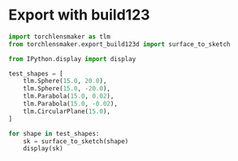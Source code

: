 # Export with build123


```python
import torchlensmaker as tlm
from torchlensmaker.export_build123d import surface_to_sketch

from IPython.display import display

test_shapes = [
    tlm.Sphere(15.0, 20.0),
    tlm.Sphere(15.0, -20.0),
    tlm.Parabola(15.0, 0.02),
    tlm.Parabola(15.0, -0.02),
    tlm.CircularPlane(15.0),
]

for shape in test_shapes:
    sk = surface_to_sketch(shape)
    display(sk)
```


<div id=shape-50735308></div><script>function render(data, div_id, ratio){

    // Initial setup
    const renderWindow = vtk.Rendering.Core.vtkRenderWindow.newInstance();
    const renderer = vtk.Rendering.Core.vtkRenderer.newInstance({ background: [1, 1, 1 ] });
    renderWindow.addRenderer(renderer);

    // iterate over all children children
    for (var el of data){
        var trans = el.position;
        var rot = el.orientation;
        var rgba = el.color;
        var shape = el.shape;

        // load the inline data
        var reader = vtk.IO.XML.vtkXMLPolyDataReader.newInstance();
        const textEncoder = new TextEncoder();
        reader.parseAsArrayBuffer(textEncoder.encode(shape));

        // setup actor,mapper and add
        const mapper = vtk.Rendering.Core.vtkMapper.newInstance();
        mapper.setInputConnection(reader.getOutputPort());
        mapper.setResolveCoincidentTopologyToPolygonOffset();
        mapper.setResolveCoincidentTopologyPolygonOffsetParameters(0.5,100);

        const actor = vtk.Rendering.Core.vtkActor.newInstance();
        actor.setMapper(mapper);

        // set color and position
        actor.getProperty().setColor(rgba.slice(0,3));
        actor.getProperty().setOpacity(rgba[3]);

        actor.rotateZ(rot[2]*180/Math.PI);
        actor.rotateY(rot[1]*180/Math.PI);
        actor.rotateX(rot[0]*180/Math.PI);

        actor.setPosition(trans);

        renderer.addActor(actor);

    };

    renderer.resetCamera();

    const openglRenderWindow = vtk.Rendering.OpenGL.vtkRenderWindow.newInstance();
    renderWindow.addView(openglRenderWindow);

    // Get the div container    
    const container = document.getElementById(div_id);
    const dims = container.parentElement.getBoundingClientRect();

    openglRenderWindow.setContainer(container);

    // handle size
    if (ratio){
        openglRenderWindow.setSize(dims.width, dims.width*ratio);
    }else{
        openglRenderWindow.setSize(dims.width, dims.height);
    };

    // Interaction setup
    const interact_style = vtk.Interaction.Style.vtkInteractorStyleManipulator.newInstance();

    const manips = {
        rot: vtk.Interaction.Manipulators.vtkMouseCameraTrackballRotateManipulator.newInstance(),
        pan: vtk.Interaction.Manipulators.vtkMouseCameraTrackballPanManipulator.newInstance(),
        zoom1: vtk.Interaction.Manipulators.vtkMouseCameraTrackballZoomManipulator.newInstance(),
        zoom2: vtk.Interaction.Manipulators.vtkMouseCameraTrackballZoomManipulator.newInstance(),
        roll: vtk.Interaction.Manipulators.vtkMouseCameraTrackballRollManipulator.newInstance(),
    };

    manips.zoom1.setControl(true);
    manips.zoom2.setScrollEnabled(true);
    manips.roll.setShift(true);
    manips.pan.setButton(2);

    for (var k in manips){
        interact_style.addMouseManipulator(manips[k]);
    };

    const interactor = vtk.Rendering.Core.vtkRenderWindowInteractor.newInstance();
    interactor.setView(openglRenderWindow);
    interactor.initialize();
    interactor.bindEvents(container);
    interactor.setInteractorStyle(interact_style);

    // Orientation marker

    const axes = vtk.Rendering.Core.vtkAnnotatedCubeActor.newInstance();
    axes.setXPlusFaceProperty({text: '+X'});
    axes.setXMinusFaceProperty({text: '-X'});
    axes.setYPlusFaceProperty({text: '+Y'});
    axes.setYMinusFaceProperty({text: '-Y'});
    axes.setZPlusFaceProperty({text: '+Z'});
    axes.setZMinusFaceProperty({text: '-Z'});

    const orientationWidget = vtk.Interaction.Widgets.vtkOrientationMarkerWidget.newInstance({
        actor: axes,
        interactor: interactor });
    orientationWidget.setEnabled(true);
    orientationWidget.setViewportCorner(vtk.Interaction.Widgets.vtkOrientationMarkerWidget.Corners.BOTTOM_LEFT);
    orientationWidget.setViewportSize(0.2);

};


new Promise(
  function(resolve, reject)
  {
    if (typeof(require) !== "undefined" ){
        require.config({
         "paths": {"vtk": "https://unpkg.com/vtk"},
        });
        require(["vtk"], resolve, reject);
    } else if ( typeof(vtk) === "undefined" ){
        var script = document.createElement("script");
    	script.onload = resolve;
    	script.onerror = reject;
    	script.src = "https://unpkg.com/vtk.js";
    	document.head.appendChild(script);
    } else { resolve() };
 }
).then(() => {
    // data, div_id and ratio are templated by python
    const div_id = "shape-50735308";
    const data = [{"shape": "<?xml version=\"1.0\"?>\n<VTKFile type=\"PolyData\" version=\"0.1\" byte_order=\"LittleEndian\" header_type=\"UInt32\" compressor=\"vtkZLibDataCompressor\">\n  <PolyData>\n    <Piece NumberOfPoints=\"19\"                   NumberOfVerts=\"2\"                    NumberOfLines=\"16\"                   NumberOfStrips=\"0\"                    NumberOfPolys=\"0\"                   >\n      <PointData Normals=\"Normals\">\n        <DataArray type=\"Float32\" Name=\"Normals\" NumberOfComponents=\"3\" format=\"appended\" RangeMin=\"1\"                    RangeMax=\"1\"                    offset=\"0\"                   />\n      </PointData>\n      <CellData>\n        <DataArray type=\"Int64\" IdType=\"1\" Name=\"SUBSHAPE_IDS\" format=\"appended\" RangeMin=\"-1\"                   RangeMax=\"3\"                    offset=\"48\"                  />\n        <DataArray type=\"Int64\" IdType=\"1\" Name=\"MESH_TYPES\" format=\"appended\" RangeMin=\"2\"                    RangeMax=\"3\"                    offset=\"96\"                  />\n      </CellData>\n      <Points>\n        <DataArray type=\"Float32\" Name=\"Points\" NumberOfComponents=\"3\" format=\"appended\" RangeMin=\"0.05978449434\"        RangeMax=\"7.6294963101\"         offset=\"144\"                 />\n      </Points>\n      <Verts>\n        <DataArray type=\"Int64\" Name=\"connectivity\" format=\"appended\" RangeMin=\"\"                     RangeMax=\"\"                     offset=\"336\"                 />\n        <DataArray type=\"Int64\" Name=\"offsets\" format=\"appended\" RangeMin=\"\"                     RangeMax=\"\"                     offset=\"380\"                 />\n      </Verts>\n      <Lines>\n        <DataArray type=\"Int64\" Name=\"connectivity\" format=\"appended\" RangeMin=\"\"                     RangeMax=\"\"                     offset=\"424\"                 />\n        <DataArray type=\"Int64\" Name=\"offsets\" format=\"appended\" RangeMin=\"\"                     RangeMax=\"\"                     offset=\"516\"                 />\n      </Lines>\n      <Strips>\n        <DataArray type=\"Int64\" Name=\"connectivity\" format=\"appended\" RangeMin=\"\"                     RangeMax=\"\"                     offset=\"604\"                 />\n        <DataArray type=\"Int64\" Name=\"offsets\" format=\"appended\" RangeMin=\"\"                     RangeMax=\"\"                     offset=\"620\"                 />\n      </Strips>\n      <Polys>\n        <DataArray type=\"Int64\" Name=\"connectivity\" format=\"appended\" RangeMin=\"\"                     RangeMax=\"\"                     offset=\"636\"                 />\n        <DataArray type=\"Int64\" Name=\"offsets\" format=\"appended\" RangeMin=\"\"                     RangeMax=\"\"                     offset=\"652\"                 />\n      </Polys>\n    </Piece>\n  </PolyData>\n  <AppendedData encoding=\"base64\">\n   _AQAAAACAAADkAAAAEQAAAA==eJxjYICBBnuGYcoGABPnDi4=AQAAAACAAACQAAAAEQAAAA==eJxjYoAAZij9f4ABACTof4Y=AQAAAACAAACQAAAAEQAAAA==eJxjYoAAJijNPMA0AA+AADU=AQAAAACAAADkAAAAfAAAAA==eJxj0Npsz8Dw4QADCEDYDkhssLjQ6Xb7T5aXwWxfBhd7we9bwWyN/cz2qzxmgNmRH+fadTaUgNnaBuJ2LvfNwexqSVbbtYu+7gexpULE9oa9LgWzpz0o2cvA4KCOJG6PpN4eyRwHJPMdkOx1QHKPA5I7kd0PZgMAFrY9dw==AQAAAACAAAAQAAAADgAAAA==eJxjYIAARigNAAAYAAI=AQAAAACAAAAQAAAADgAAAA==eJxjZIAAJigNAAAwAAQ=AQAAAACAAAAAAQAAMQAAAA==eJxdxbkRgCAAADAPRZFHwP2HtcAqaRK2ZeeDI598ceKbMxeu3PjhzoMnv/8fe0ABQQ==AQAAAACAAACAAAAAMAAAAA==eJwtxdEGwCAAAMBMMkmSzEyy///KHrp7uSsc0cm3s4urm7uHH7/+PL38ewMzgAERAAAAAACAAAAAAAAAAAAAAACAAAAAAAAAAAAAAACAAAAAAAAAAAAAAACAAAAAAAAA\n  </AppendedData>\n</VTKFile>\n", "color": [1, 0.8, 0, 1], "position": [0, 0, 0], "orientation": [0, 0, 0]}];
    const ratio = 0.5;

    render(data, div_id, ratio);
});
</script>



<div id=shape-8c8f5659></div><script>function render(data, div_id, ratio){

    // Initial setup
    const renderWindow = vtk.Rendering.Core.vtkRenderWindow.newInstance();
    const renderer = vtk.Rendering.Core.vtkRenderer.newInstance({ background: [1, 1, 1 ] });
    renderWindow.addRenderer(renderer);

    // iterate over all children children
    for (var el of data){
        var trans = el.position;
        var rot = el.orientation;
        var rgba = el.color;
        var shape = el.shape;

        // load the inline data
        var reader = vtk.IO.XML.vtkXMLPolyDataReader.newInstance();
        const textEncoder = new TextEncoder();
        reader.parseAsArrayBuffer(textEncoder.encode(shape));

        // setup actor,mapper and add
        const mapper = vtk.Rendering.Core.vtkMapper.newInstance();
        mapper.setInputConnection(reader.getOutputPort());
        mapper.setResolveCoincidentTopologyToPolygonOffset();
        mapper.setResolveCoincidentTopologyPolygonOffsetParameters(0.5,100);

        const actor = vtk.Rendering.Core.vtkActor.newInstance();
        actor.setMapper(mapper);

        // set color and position
        actor.getProperty().setColor(rgba.slice(0,3));
        actor.getProperty().setOpacity(rgba[3]);

        actor.rotateZ(rot[2]*180/Math.PI);
        actor.rotateY(rot[1]*180/Math.PI);
        actor.rotateX(rot[0]*180/Math.PI);

        actor.setPosition(trans);

        renderer.addActor(actor);

    };

    renderer.resetCamera();

    const openglRenderWindow = vtk.Rendering.OpenGL.vtkRenderWindow.newInstance();
    renderWindow.addView(openglRenderWindow);

    // Get the div container    
    const container = document.getElementById(div_id);
    const dims = container.parentElement.getBoundingClientRect();

    openglRenderWindow.setContainer(container);

    // handle size
    if (ratio){
        openglRenderWindow.setSize(dims.width, dims.width*ratio);
    }else{
        openglRenderWindow.setSize(dims.width, dims.height);
    };

    // Interaction setup
    const interact_style = vtk.Interaction.Style.vtkInteractorStyleManipulator.newInstance();

    const manips = {
        rot: vtk.Interaction.Manipulators.vtkMouseCameraTrackballRotateManipulator.newInstance(),
        pan: vtk.Interaction.Manipulators.vtkMouseCameraTrackballPanManipulator.newInstance(),
        zoom1: vtk.Interaction.Manipulators.vtkMouseCameraTrackballZoomManipulator.newInstance(),
        zoom2: vtk.Interaction.Manipulators.vtkMouseCameraTrackballZoomManipulator.newInstance(),
        roll: vtk.Interaction.Manipulators.vtkMouseCameraTrackballRollManipulator.newInstance(),
    };

    manips.zoom1.setControl(true);
    manips.zoom2.setScrollEnabled(true);
    manips.roll.setShift(true);
    manips.pan.setButton(2);

    for (var k in manips){
        interact_style.addMouseManipulator(manips[k]);
    };

    const interactor = vtk.Rendering.Core.vtkRenderWindowInteractor.newInstance();
    interactor.setView(openglRenderWindow);
    interactor.initialize();
    interactor.bindEvents(container);
    interactor.setInteractorStyle(interact_style);

    // Orientation marker

    const axes = vtk.Rendering.Core.vtkAnnotatedCubeActor.newInstance();
    axes.setXPlusFaceProperty({text: '+X'});
    axes.setXMinusFaceProperty({text: '-X'});
    axes.setYPlusFaceProperty({text: '+Y'});
    axes.setYMinusFaceProperty({text: '-Y'});
    axes.setZPlusFaceProperty({text: '+Z'});
    axes.setZMinusFaceProperty({text: '-Z'});

    const orientationWidget = vtk.Interaction.Widgets.vtkOrientationMarkerWidget.newInstance({
        actor: axes,
        interactor: interactor });
    orientationWidget.setEnabled(true);
    orientationWidget.setViewportCorner(vtk.Interaction.Widgets.vtkOrientationMarkerWidget.Corners.BOTTOM_LEFT);
    orientationWidget.setViewportSize(0.2);

};


new Promise(
  function(resolve, reject)
  {
    if (typeof(require) !== "undefined" ){
        require.config({
         "paths": {"vtk": "https://unpkg.com/vtk"},
        });
        require(["vtk"], resolve, reject);
    } else if ( typeof(vtk) === "undefined" ){
        var script = document.createElement("script");
    	script.onload = resolve;
    	script.onerror = reject;
    	script.src = "https://unpkg.com/vtk.js";
    	document.head.appendChild(script);
    } else { resolve() };
 }
).then(() => {
    // data, div_id and ratio are templated by python
    const div_id = "shape-8c8f5659";
    const data = [{"shape": "<?xml version=\"1.0\"?>\n<VTKFile type=\"PolyData\" version=\"0.1\" byte_order=\"LittleEndian\" header_type=\"UInt32\" compressor=\"vtkZLibDataCompressor\">\n  <PolyData>\n    <Piece NumberOfPoints=\"19\"                   NumberOfVerts=\"2\"                    NumberOfLines=\"16\"                   NumberOfStrips=\"0\"                    NumberOfPolys=\"0\"                   >\n      <PointData Normals=\"Normals\">\n        <DataArray type=\"Float32\" Name=\"Normals\" NumberOfComponents=\"3\" format=\"appended\" RangeMin=\"1\"                    RangeMax=\"1\"                    offset=\"0\"                   />\n      </PointData>\n      <CellData>\n        <DataArray type=\"Int64\" IdType=\"1\" Name=\"SUBSHAPE_IDS\" format=\"appended\" RangeMin=\"-1\"                   RangeMax=\"3\"                    offset=\"48\"                  />\n        <DataArray type=\"Int64\" IdType=\"1\" Name=\"MESH_TYPES\" format=\"appended\" RangeMin=\"2\"                    RangeMax=\"3\"                    offset=\"96\"                  />\n      </CellData>\n      <Points>\n        <DataArray type=\"Float32\" Name=\"Points\" NumberOfComponents=\"3\" format=\"appended\" RangeMin=\"0.05978449434\"        RangeMax=\"7.6294963101\"         offset=\"144\"                 />\n      </Points>\n      <Verts>\n        <DataArray type=\"Int64\" Name=\"connectivity\" format=\"appended\" RangeMin=\"\"                     RangeMax=\"\"                     offset=\"336\"                 />\n        <DataArray type=\"Int64\" Name=\"offsets\" format=\"appended\" RangeMin=\"\"                     RangeMax=\"\"                     offset=\"380\"                 />\n      </Verts>\n      <Lines>\n        <DataArray type=\"Int64\" Name=\"connectivity\" format=\"appended\" RangeMin=\"\"                     RangeMax=\"\"                     offset=\"424\"                 />\n        <DataArray type=\"Int64\" Name=\"offsets\" format=\"appended\" RangeMin=\"\"                     RangeMax=\"\"                     offset=\"516\"                 />\n      </Lines>\n      <Strips>\n        <DataArray type=\"Int64\" Name=\"connectivity\" format=\"appended\" RangeMin=\"\"                     RangeMax=\"\"                     offset=\"604\"                 />\n        <DataArray type=\"Int64\" Name=\"offsets\" format=\"appended\" RangeMin=\"\"                     RangeMax=\"\"                     offset=\"620\"                 />\n      </Strips>\n      <Polys>\n        <DataArray type=\"Int64\" Name=\"connectivity\" format=\"appended\" RangeMin=\"\"                     RangeMax=\"\"                     offset=\"636\"                 />\n        <DataArray type=\"Int64\" Name=\"offsets\" format=\"appended\" RangeMin=\"\"                     RangeMax=\"\"                     offset=\"652\"                 />\n      </Polys>\n    </Piece>\n  </PolyData>\n  <AppendedData encoding=\"base64\">\n   _AQAAAACAAADkAAAAEQAAAA==eJxjYICBBnuGYcoGABPnDi4=AQAAAACAAACQAAAAEQAAAA==eJxjYoAAZij9f4ABACTof4Y=AQAAAACAAACQAAAAEQAAAA==eJxjYoAAJijNPMA0AA+AADU=AQAAAACAAADkAAAAfQAAAA==eJxj0Nq8n4HhgwMDCEDYB5DYYHGh0+37P1leBrN9GVz2C37fCmZr7Gfev8pjBpgd+XHuvs6GEjBb20B8n8t9czC7WpJ179pFX+1BbKkQMduw16Vg9rQHJbYMDA7LkcT3I6nfj2TOASTzDyDZewDJPQeQ3InsfjAbAK/FRHc=AQAAAACAAAAQAAAADgAAAA==eJxjYIAARigNAAAYAAI=AQAAAACAAAAQAAAADgAAAA==eJxjZIAAJigNAAAwAAQ=AQAAAACAAAAAAQAAMQAAAA==eJxdxbkRgCAAADAPRZFHwP2HtcAqaRK2ZeeDI598ceKbMxeu3PjhzoMnv/8fe0ABQQ==AQAAAACAAACAAAAAMAAAAA==eJwtxdEGwCAAAMBMMkmSzEyy///KHrp7uSsc0cm3s4urm7uHH7/+PL38ewMzgAERAAAAAACAAAAAAAAAAAAAAACAAAAAAAAAAAAAAACAAAAAAAAAAAAAAACAAAAAAAAA\n  </AppendedData>\n</VTKFile>\n", "color": [1, 0.8, 0, 1], "position": [0, 0, 0], "orientation": [0, 0, 0]}];
    const ratio = 0.5;

    render(data, div_id, ratio);
});
</script>



<div id=shape-2e1f8b50></div><script>function render(data, div_id, ratio){

    // Initial setup
    const renderWindow = vtk.Rendering.Core.vtkRenderWindow.newInstance();
    const renderer = vtk.Rendering.Core.vtkRenderer.newInstance({ background: [1, 1, 1 ] });
    renderWindow.addRenderer(renderer);

    // iterate over all children children
    for (var el of data){
        var trans = el.position;
        var rot = el.orientation;
        var rgba = el.color;
        var shape = el.shape;

        // load the inline data
        var reader = vtk.IO.XML.vtkXMLPolyDataReader.newInstance();
        const textEncoder = new TextEncoder();
        reader.parseAsArrayBuffer(textEncoder.encode(shape));

        // setup actor,mapper and add
        const mapper = vtk.Rendering.Core.vtkMapper.newInstance();
        mapper.setInputConnection(reader.getOutputPort());
        mapper.setResolveCoincidentTopologyToPolygonOffset();
        mapper.setResolveCoincidentTopologyPolygonOffsetParameters(0.5,100);

        const actor = vtk.Rendering.Core.vtkActor.newInstance();
        actor.setMapper(mapper);

        // set color and position
        actor.getProperty().setColor(rgba.slice(0,3));
        actor.getProperty().setOpacity(rgba[3]);

        actor.rotateZ(rot[2]*180/Math.PI);
        actor.rotateY(rot[1]*180/Math.PI);
        actor.rotateX(rot[0]*180/Math.PI);

        actor.setPosition(trans);

        renderer.addActor(actor);

    };

    renderer.resetCamera();

    const openglRenderWindow = vtk.Rendering.OpenGL.vtkRenderWindow.newInstance();
    renderWindow.addView(openglRenderWindow);

    // Get the div container    
    const container = document.getElementById(div_id);
    const dims = container.parentElement.getBoundingClientRect();

    openglRenderWindow.setContainer(container);

    // handle size
    if (ratio){
        openglRenderWindow.setSize(dims.width, dims.width*ratio);
    }else{
        openglRenderWindow.setSize(dims.width, dims.height);
    };

    // Interaction setup
    const interact_style = vtk.Interaction.Style.vtkInteractorStyleManipulator.newInstance();

    const manips = {
        rot: vtk.Interaction.Manipulators.vtkMouseCameraTrackballRotateManipulator.newInstance(),
        pan: vtk.Interaction.Manipulators.vtkMouseCameraTrackballPanManipulator.newInstance(),
        zoom1: vtk.Interaction.Manipulators.vtkMouseCameraTrackballZoomManipulator.newInstance(),
        zoom2: vtk.Interaction.Manipulators.vtkMouseCameraTrackballZoomManipulator.newInstance(),
        roll: vtk.Interaction.Manipulators.vtkMouseCameraTrackballRollManipulator.newInstance(),
    };

    manips.zoom1.setControl(true);
    manips.zoom2.setScrollEnabled(true);
    manips.roll.setShift(true);
    manips.pan.setButton(2);

    for (var k in manips){
        interact_style.addMouseManipulator(manips[k]);
    };

    const interactor = vtk.Rendering.Core.vtkRenderWindowInteractor.newInstance();
    interactor.setView(openglRenderWindow);
    interactor.initialize();
    interactor.bindEvents(container);
    interactor.setInteractorStyle(interact_style);

    // Orientation marker

    const axes = vtk.Rendering.Core.vtkAnnotatedCubeActor.newInstance();
    axes.setXPlusFaceProperty({text: '+X'});
    axes.setXMinusFaceProperty({text: '-X'});
    axes.setYPlusFaceProperty({text: '+Y'});
    axes.setYMinusFaceProperty({text: '-Y'});
    axes.setZPlusFaceProperty({text: '+Z'});
    axes.setZMinusFaceProperty({text: '-Z'});

    const orientationWidget = vtk.Interaction.Widgets.vtkOrientationMarkerWidget.newInstance({
        actor: axes,
        interactor: interactor });
    orientationWidget.setEnabled(true);
    orientationWidget.setViewportCorner(vtk.Interaction.Widgets.vtkOrientationMarkerWidget.Corners.BOTTOM_LEFT);
    orientationWidget.setViewportSize(0.2);

};


new Promise(
  function(resolve, reject)
  {
    if (typeof(require) !== "undefined" ){
        require.config({
         "paths": {"vtk": "https://unpkg.com/vtk"},
        });
        require(["vtk"], resolve, reject);
    } else if ( typeof(vtk) === "undefined" ){
        var script = document.createElement("script");
    	script.onload = resolve;
    	script.onerror = reject;
    	script.src = "https://unpkg.com/vtk.js";
    	document.head.appendChild(script);
    } else { resolve() };
 }
).then(() => {
    // data, div_id and ratio are templated by python
    const div_id = "shape-2e1f8b50";
    const data = [{"shape": "<?xml version=\"1.0\"?>\n<VTKFile type=\"PolyData\" version=\"0.1\" byte_order=\"LittleEndian\" header_type=\"UInt32\" compressor=\"vtkZLibDataCompressor\">\n  <PolyData>\n    <Piece NumberOfPoints=\"17\"                   NumberOfVerts=\"2\"                    NumberOfLines=\"14\"                   NumberOfStrips=\"0\"                    NumberOfPolys=\"0\"                   >\n      <PointData Normals=\"Normals\">\n        <DataArray type=\"Float32\" Name=\"Normals\" NumberOfComponents=\"3\" format=\"appended\" RangeMin=\"1\"                    RangeMax=\"1\"                    offset=\"0\"                   />\n      </PointData>\n      <CellData>\n        <DataArray type=\"Int64\" IdType=\"1\" Name=\"SUBSHAPE_IDS\" format=\"appended\" RangeMin=\"-1\"                   RangeMax=\"3\"                    offset=\"48\"                  />\n        <DataArray type=\"Int64\" IdType=\"1\" Name=\"MESH_TYPES\" format=\"appended\" RangeMin=\"2\"                    RangeMax=\"3\"                    offset=\"96\"                  />\n      </CellData>\n      <Points>\n        <DataArray type=\"Float32\" Name=\"Points\" NumberOfComponents=\"3\" format=\"appended\" RangeMin=\"0.11663650418\"        RangeMax=\"7.5839056561\"         offset=\"144\"                 />\n      </Points>\n      <Verts>\n        <DataArray type=\"Int64\" Name=\"connectivity\" format=\"appended\" RangeMin=\"\"                     RangeMax=\"\"                     offset=\"368\"                 />\n        <DataArray type=\"Int64\" Name=\"offsets\" format=\"appended\" RangeMin=\"\"                     RangeMax=\"\"                     offset=\"412\"                 />\n      </Verts>\n      <Lines>\n        <DataArray type=\"Int64\" Name=\"connectivity\" format=\"appended\" RangeMin=\"\"                     RangeMax=\"\"                     offset=\"456\"                 />\n        <DataArray type=\"Int64\" Name=\"offsets\" format=\"appended\" RangeMin=\"\"                     RangeMax=\"\"                     offset=\"540\"                 />\n      </Lines>\n      <Strips>\n        <DataArray type=\"Int64\" Name=\"connectivity\" format=\"appended\" RangeMin=\"\"                     RangeMax=\"\"                     offset=\"624\"                 />\n        <DataArray type=\"Int64\" Name=\"offsets\" format=\"appended\" RangeMin=\"\"                     RangeMax=\"\"                     offset=\"640\"                 />\n      </Strips>\n      <Polys>\n        <DataArray type=\"Int64\" Name=\"connectivity\" format=\"appended\" RangeMin=\"\"                     RangeMax=\"\"                     offset=\"656\"                 />\n        <DataArray type=\"Int64\" Name=\"offsets\" format=\"appended\" RangeMin=\"\"                     RangeMax=\"\"                     offset=\"672\"                 />\n      </Polys>\n    </Piece>\n  </PolyData>\n  <AppendedData encoding=\"base64\">\n   _AQAAAACAAADMAAAAEQAAAA==eJxjYICBBnuGIc4GANfXDLA=AQAAAACAAACAAAAAEQAAAA==eJxjYoAAZij9n84AAKOYb5Y=AQAAAACAAACAAAAAEQAAAA==eJxjYoAAJijNTGcaAAxIAC8=AQAAAACAAADMAAAAlgAAAA==eJxjYJhgz8Dw4QADGIDZDkhssPjxF+72yV+Og9mbt/63O/ZiPpidv6bfLnhXPpjNc/2freRieTD7odRfm33i8/eD2N+W9ll+ufduL4i94kqzzdRFqfYgdl/7VNuWCV/A7JdK+nb31a3B9v47Pc+uhr0GzK4X/G3XUzwPzP5jYGYf/XgfmL1SJMN+beF1ZHeC2QA+vUAiAQAAAACAAAAQAAAADgAAAA==eJxjYIAARigNAAAYAAI=AQAAAACAAAAQAAAADgAAAA==eJxjZIAAJigNAAAwAAQ=AQAAAACAAADgAAAALQAAAA==eJxdxbkRgCAAADBOkFeF/ae1gCppcoUtcuKbMxeu3Ljz4Idf/njyOv9WaAD9AQAAAACAAABwAAAALAAAAA==eJwtxUEKABEAAEBJkiRJkvb/79yDmcvE8CRnF1c3dw9PL28fX3/+ASNwANM=AAAAAACAAAAAAAAAAAAAAACAAAAAAAAAAAAAAACAAAAAAAAAAAAAAACAAAAAAAAA\n  </AppendedData>\n</VTKFile>\n", "color": [1, 0.8, 0, 1], "position": [0, 0, 0], "orientation": [0, 0, 0]}];
    const ratio = 0.5;

    render(data, div_id, ratio);
});
</script>



<div id=shape-d619a51c></div><script>function render(data, div_id, ratio){

    // Initial setup
    const renderWindow = vtk.Rendering.Core.vtkRenderWindow.newInstance();
    const renderer = vtk.Rendering.Core.vtkRenderer.newInstance({ background: [1, 1, 1 ] });
    renderWindow.addRenderer(renderer);

    // iterate over all children children
    for (var el of data){
        var trans = el.position;
        var rot = el.orientation;
        var rgba = el.color;
        var shape = el.shape;

        // load the inline data
        var reader = vtk.IO.XML.vtkXMLPolyDataReader.newInstance();
        const textEncoder = new TextEncoder();
        reader.parseAsArrayBuffer(textEncoder.encode(shape));

        // setup actor,mapper and add
        const mapper = vtk.Rendering.Core.vtkMapper.newInstance();
        mapper.setInputConnection(reader.getOutputPort());
        mapper.setResolveCoincidentTopologyToPolygonOffset();
        mapper.setResolveCoincidentTopologyPolygonOffsetParameters(0.5,100);

        const actor = vtk.Rendering.Core.vtkActor.newInstance();
        actor.setMapper(mapper);

        // set color and position
        actor.getProperty().setColor(rgba.slice(0,3));
        actor.getProperty().setOpacity(rgba[3]);

        actor.rotateZ(rot[2]*180/Math.PI);
        actor.rotateY(rot[1]*180/Math.PI);
        actor.rotateX(rot[0]*180/Math.PI);

        actor.setPosition(trans);

        renderer.addActor(actor);

    };

    renderer.resetCamera();

    const openglRenderWindow = vtk.Rendering.OpenGL.vtkRenderWindow.newInstance();
    renderWindow.addView(openglRenderWindow);

    // Get the div container    
    const container = document.getElementById(div_id);
    const dims = container.parentElement.getBoundingClientRect();

    openglRenderWindow.setContainer(container);

    // handle size
    if (ratio){
        openglRenderWindow.setSize(dims.width, dims.width*ratio);
    }else{
        openglRenderWindow.setSize(dims.width, dims.height);
    };

    // Interaction setup
    const interact_style = vtk.Interaction.Style.vtkInteractorStyleManipulator.newInstance();

    const manips = {
        rot: vtk.Interaction.Manipulators.vtkMouseCameraTrackballRotateManipulator.newInstance(),
        pan: vtk.Interaction.Manipulators.vtkMouseCameraTrackballPanManipulator.newInstance(),
        zoom1: vtk.Interaction.Manipulators.vtkMouseCameraTrackballZoomManipulator.newInstance(),
        zoom2: vtk.Interaction.Manipulators.vtkMouseCameraTrackballZoomManipulator.newInstance(),
        roll: vtk.Interaction.Manipulators.vtkMouseCameraTrackballRollManipulator.newInstance(),
    };

    manips.zoom1.setControl(true);
    manips.zoom2.setScrollEnabled(true);
    manips.roll.setShift(true);
    manips.pan.setButton(2);

    for (var k in manips){
        interact_style.addMouseManipulator(manips[k]);
    };

    const interactor = vtk.Rendering.Core.vtkRenderWindowInteractor.newInstance();
    interactor.setView(openglRenderWindow);
    interactor.initialize();
    interactor.bindEvents(container);
    interactor.setInteractorStyle(interact_style);

    // Orientation marker

    const axes = vtk.Rendering.Core.vtkAnnotatedCubeActor.newInstance();
    axes.setXPlusFaceProperty({text: '+X'});
    axes.setXMinusFaceProperty({text: '-X'});
    axes.setYPlusFaceProperty({text: '+Y'});
    axes.setYMinusFaceProperty({text: '-Y'});
    axes.setZPlusFaceProperty({text: '+Z'});
    axes.setZMinusFaceProperty({text: '-Z'});

    const orientationWidget = vtk.Interaction.Widgets.vtkOrientationMarkerWidget.newInstance({
        actor: axes,
        interactor: interactor });
    orientationWidget.setEnabled(true);
    orientationWidget.setViewportCorner(vtk.Interaction.Widgets.vtkOrientationMarkerWidget.Corners.BOTTOM_LEFT);
    orientationWidget.setViewportSize(0.2);

};


new Promise(
  function(resolve, reject)
  {
    if (typeof(require) !== "undefined" ){
        require.config({
         "paths": {"vtk": "https://unpkg.com/vtk"},
        });
        require(["vtk"], resolve, reject);
    } else if ( typeof(vtk) === "undefined" ){
        var script = document.createElement("script");
    	script.onload = resolve;
    	script.onerror = reject;
    	script.src = "https://unpkg.com/vtk.js";
    	document.head.appendChild(script);
    } else { resolve() };
 }
).then(() => {
    // data, div_id and ratio are templated by python
    const div_id = "shape-d619a51c";
    const data = [{"shape": "<?xml version=\"1.0\"?>\n<VTKFile type=\"PolyData\" version=\"0.1\" byte_order=\"LittleEndian\" header_type=\"UInt32\" compressor=\"vtkZLibDataCompressor\">\n  <PolyData>\n    <Piece NumberOfPoints=\"17\"                   NumberOfVerts=\"2\"                    NumberOfLines=\"14\"                   NumberOfStrips=\"0\"                    NumberOfPolys=\"0\"                   >\n      <PointData Normals=\"Normals\">\n        <DataArray type=\"Float32\" Name=\"Normals\" NumberOfComponents=\"3\" format=\"appended\" RangeMin=\"1\"                    RangeMax=\"1\"                    offset=\"0\"                   />\n      </PointData>\n      <CellData>\n        <DataArray type=\"Int64\" IdType=\"1\" Name=\"SUBSHAPE_IDS\" format=\"appended\" RangeMin=\"-1\"                   RangeMax=\"3\"                    offset=\"48\"                  />\n        <DataArray type=\"Int64\" IdType=\"1\" Name=\"MESH_TYPES\" format=\"appended\" RangeMin=\"2\"                    RangeMax=\"3\"                    offset=\"96\"                  />\n      </CellData>\n      <Points>\n        <DataArray type=\"Float32\" Name=\"Points\" NumberOfComponents=\"3\" format=\"appended\" RangeMin=\"0.11663650418\"        RangeMax=\"7.5839056561\"         offset=\"144\"                 />\n      </Points>\n      <Verts>\n        <DataArray type=\"Int64\" Name=\"connectivity\" format=\"appended\" RangeMin=\"\"                     RangeMax=\"\"                     offset=\"372\"                 />\n        <DataArray type=\"Int64\" Name=\"offsets\" format=\"appended\" RangeMin=\"\"                     RangeMax=\"\"                     offset=\"416\"                 />\n      </Verts>\n      <Lines>\n        <DataArray type=\"Int64\" Name=\"connectivity\" format=\"appended\" RangeMin=\"\"                     RangeMax=\"\"                     offset=\"460\"                 />\n        <DataArray type=\"Int64\" Name=\"offsets\" format=\"appended\" RangeMin=\"\"                     RangeMax=\"\"                     offset=\"544\"                 />\n      </Lines>\n      <Strips>\n        <DataArray type=\"Int64\" Name=\"connectivity\" format=\"appended\" RangeMin=\"\"                     RangeMax=\"\"                     offset=\"628\"                 />\n        <DataArray type=\"Int64\" Name=\"offsets\" format=\"appended\" RangeMin=\"\"                     RangeMax=\"\"                     offset=\"644\"                 />\n      </Strips>\n      <Polys>\n        <DataArray type=\"Int64\" Name=\"connectivity\" format=\"appended\" RangeMin=\"\"                     RangeMax=\"\"                     offset=\"660\"                 />\n        <DataArray type=\"Int64\" Name=\"offsets\" format=\"appended\" RangeMin=\"\"                     RangeMax=\"\"                     offset=\"676\"                 />\n      </Polys>\n    </Piece>\n  </PolyData>\n  <AppendedData encoding=\"base64\">\n   _AQAAAACAAADMAAAAEQAAAA==eJxjYICBBnuGIc4GANfXDLA=AQAAAACAAACAAAAAEQAAAA==eJxjYoAAZij9n84AAKOYb5Y=AQAAAACAAACAAAAAEQAAAA==eJxjYoAAJijNTGcaAAxIAC8=AQAAAACAAADMAAAAmAAAAA==eJxjYJiwn4HhwwEGMACzHZDYYPHjL9z3J385DmZv3vp/37EX88Hs/DX9+4J35YPZPNf/7ZVcLA9mP5T6u2ef+Pz9IPa3pX07v9x7txfEXnGlec/URan2IHZf+9S9LRO+gNkvlfT33Ve3Btv77/S8fTXsNWB2veDvfT3F88DsPwZm+6Mf7wOzV4pk7F9beB3ZnWA2ALtqSKI=AQAAAACAAAAQAAAADgAAAA==eJxjYIAARigNAAAYAAI=AQAAAACAAAAQAAAADgAAAA==eJxjZIAAJigNAAAwAAQ=AQAAAACAAADgAAAALQAAAA==eJxdxbkRgCAAADBOkFeF/ae1gCppcoUtcuKbMxeu3Ljz4Idf/njyOv9WaAD9AQAAAACAAABwAAAALAAAAA==eJwtxUEKABEAAEBJkiRJkvb/79yDmcvE8CRnF1c3dw9PL28fX3/+ASNwANM=AAAAAACAAAAAAAAAAAAAAACAAAAAAAAAAAAAAACAAAAAAAAAAAAAAACAAAAAAAAA\n  </AppendedData>\n</VTKFile>\n", "color": [1, 0.8, 0, 1], "position": [0, 0, 0], "orientation": [0, 0, 0]}];
    const ratio = 0.5;

    render(data, div_id, ratio);
});
</script>



<div id=shape-c0074a73></div><script>function render(data, div_id, ratio){

    // Initial setup
    const renderWindow = vtk.Rendering.Core.vtkRenderWindow.newInstance();
    const renderer = vtk.Rendering.Core.vtkRenderer.newInstance({ background: [1, 1, 1 ] });
    renderWindow.addRenderer(renderer);

    // iterate over all children children
    for (var el of data){
        var trans = el.position;
        var rot = el.orientation;
        var rgba = el.color;
        var shape = el.shape;

        // load the inline data
        var reader = vtk.IO.XML.vtkXMLPolyDataReader.newInstance();
        const textEncoder = new TextEncoder();
        reader.parseAsArrayBuffer(textEncoder.encode(shape));

        // setup actor,mapper and add
        const mapper = vtk.Rendering.Core.vtkMapper.newInstance();
        mapper.setInputConnection(reader.getOutputPort());
        mapper.setResolveCoincidentTopologyToPolygonOffset();
        mapper.setResolveCoincidentTopologyPolygonOffsetParameters(0.5,100);

        const actor = vtk.Rendering.Core.vtkActor.newInstance();
        actor.setMapper(mapper);

        // set color and position
        actor.getProperty().setColor(rgba.slice(0,3));
        actor.getProperty().setOpacity(rgba[3]);

        actor.rotateZ(rot[2]*180/Math.PI);
        actor.rotateY(rot[1]*180/Math.PI);
        actor.rotateX(rot[0]*180/Math.PI);

        actor.setPosition(trans);

        renderer.addActor(actor);

    };

    renderer.resetCamera();

    const openglRenderWindow = vtk.Rendering.OpenGL.vtkRenderWindow.newInstance();
    renderWindow.addView(openglRenderWindow);

    // Get the div container    
    const container = document.getElementById(div_id);
    const dims = container.parentElement.getBoundingClientRect();

    openglRenderWindow.setContainer(container);

    // handle size
    if (ratio){
        openglRenderWindow.setSize(dims.width, dims.width*ratio);
    }else{
        openglRenderWindow.setSize(dims.width, dims.height);
    };

    // Interaction setup
    const interact_style = vtk.Interaction.Style.vtkInteractorStyleManipulator.newInstance();

    const manips = {
        rot: vtk.Interaction.Manipulators.vtkMouseCameraTrackballRotateManipulator.newInstance(),
        pan: vtk.Interaction.Manipulators.vtkMouseCameraTrackballPanManipulator.newInstance(),
        zoom1: vtk.Interaction.Manipulators.vtkMouseCameraTrackballZoomManipulator.newInstance(),
        zoom2: vtk.Interaction.Manipulators.vtkMouseCameraTrackballZoomManipulator.newInstance(),
        roll: vtk.Interaction.Manipulators.vtkMouseCameraTrackballRollManipulator.newInstance(),
    };

    manips.zoom1.setControl(true);
    manips.zoom2.setScrollEnabled(true);
    manips.roll.setShift(true);
    manips.pan.setButton(2);

    for (var k in manips){
        interact_style.addMouseManipulator(manips[k]);
    };

    const interactor = vtk.Rendering.Core.vtkRenderWindowInteractor.newInstance();
    interactor.setView(openglRenderWindow);
    interactor.initialize();
    interactor.bindEvents(container);
    interactor.setInteractorStyle(interact_style);

    // Orientation marker

    const axes = vtk.Rendering.Core.vtkAnnotatedCubeActor.newInstance();
    axes.setXPlusFaceProperty({text: '+X'});
    axes.setXMinusFaceProperty({text: '-X'});
    axes.setYPlusFaceProperty({text: '+Y'});
    axes.setYMinusFaceProperty({text: '-Y'});
    axes.setZPlusFaceProperty({text: '+Z'});
    axes.setZMinusFaceProperty({text: '-Z'});

    const orientationWidget = vtk.Interaction.Widgets.vtkOrientationMarkerWidget.newInstance({
        actor: axes,
        interactor: interactor });
    orientationWidget.setEnabled(true);
    orientationWidget.setViewportCorner(vtk.Interaction.Widgets.vtkOrientationMarkerWidget.Corners.BOTTOM_LEFT);
    orientationWidget.setViewportSize(0.2);

};


new Promise(
  function(resolve, reject)
  {
    if (typeof(require) !== "undefined" ){
        require.config({
         "paths": {"vtk": "https://unpkg.com/vtk"},
        });
        require(["vtk"], resolve, reject);
    } else if ( typeof(vtk) === "undefined" ){
        var script = document.createElement("script");
    	script.onload = resolve;
    	script.onerror = reject;
    	script.src = "https://unpkg.com/vtk.js";
    	document.head.appendChild(script);
    } else { resolve() };
 }
).then(() => {
    // data, div_id and ratio are templated by python
    const div_id = "shape-c0074a73";
    const data = [{"shape": "<?xml version=\"1.0\"?>\n<VTKFile type=\"PolyData\" version=\"0.1\" byte_order=\"LittleEndian\" header_type=\"UInt32\" compressor=\"vtkZLibDataCompressor\">\n  <PolyData>\n    <Piece NumberOfPoints=\"4\"                    NumberOfVerts=\"2\"                    NumberOfLines=\"1\"                    NumberOfStrips=\"0\"                    NumberOfPolys=\"0\"                   >\n      <PointData Normals=\"Normals\">\n        <DataArray type=\"Float32\" Name=\"Normals\" NumberOfComponents=\"3\" format=\"appended\" RangeMin=\"1\"                    RangeMax=\"1\"                    offset=\"0\"                   />\n      </PointData>\n      <CellData>\n        <DataArray type=\"Int64\" IdType=\"1\" Name=\"SUBSHAPE_IDS\" format=\"appended\" RangeMin=\"-1\"                   RangeMax=\"3\"                    offset=\"48\"                  />\n        <DataArray type=\"Int64\" IdType=\"1\" Name=\"MESH_TYPES\" format=\"appended\" RangeMin=\"2\"                    RangeMax=\"3\"                    offset=\"96\"                  />\n      </CellData>\n      <Points>\n        <DataArray type=\"Float32\" Name=\"Points\" NumberOfComponents=\"3\" format=\"appended\" RangeMin=\"7.5\"                  RangeMax=\"7.5\"                  offset=\"144\"                 />\n      </Points>\n      <Verts>\n        <DataArray type=\"Int64\" Name=\"connectivity\" format=\"appended\" RangeMin=\"\"                     RangeMax=\"\"                     offset=\"200\"                 />\n        <DataArray type=\"Int64\" Name=\"offsets\" format=\"appended\" RangeMin=\"\"                     RangeMax=\"\"                     offset=\"244\"                 />\n      </Verts>\n      <Lines>\n        <DataArray type=\"Int64\" Name=\"connectivity\" format=\"appended\" RangeMin=\"\"                     RangeMax=\"\"                     offset=\"288\"                 />\n        <DataArray type=\"Int64\" Name=\"offsets\" format=\"appended\" RangeMin=\"\"                     RangeMax=\"\"                     offset=\"332\"                 />\n      </Lines>\n      <Strips>\n        <DataArray type=\"Int64\" Name=\"connectivity\" format=\"appended\" RangeMin=\"\"                     RangeMax=\"\"                     offset=\"372\"                 />\n        <DataArray type=\"Int64\" Name=\"offsets\" format=\"appended\" RangeMin=\"\"                     RangeMax=\"\"                     offset=\"388\"                 />\n      </Strips>\n      <Polys>\n        <DataArray type=\"Int64\" Name=\"connectivity\" format=\"appended\" RangeMin=\"\"                     RangeMax=\"\"                     offset=\"404\"                 />\n        <DataArray type=\"Int64\" Name=\"offsets\" format=\"appended\" RangeMin=\"\"                     RangeMax=\"\"                     offset=\"420\"                 />\n      </Polys>\n    </Piece>\n  </PolyData>\n  <AppendedData encoding=\"base64\">\n   _AQAAAACAAAAwAAAAEAAAAA==eJxjYICBBnsGItgAOuQC/Q==AQAAAACAAAAYAAAAEAAAAA==eJxjYoAAZij9HwoAJFQH/g==AQAAAACAAAAYAAAAEAAAAA==eJxjYoAAJijNDKUBAIAACA==AQAAAACAAAAwAAAAFgAAAA==eJxjYACBDwcY4OCDAxIbQxwAjjAFwQ==AQAAAACAAAAQAAAADgAAAA==eJxjYIAARigNAAAYAAI=AQAAAACAAAAQAAAADgAAAA==eJxjZIAAJigNAAAwAAQ=AQAAAACAAAAQAAAADgAAAA==eJxjYoAAZigNAABIAAY=AQAAAACAAAAIAAAACwAAAA==eJxjYoAAAAAYAAM=AAAAAACAAAAAAAAAAAAAAACAAAAAAAAAAAAAAACAAAAAAAAAAAAAAACAAAAAAAAA\n  </AppendedData>\n</VTKFile>\n", "color": [1, 0.8, 0, 1], "position": [0, 0, 0], "orientation": [0, 0, 0]}];
    const ratio = 0.5;

    render(data, div_id, ratio);
});
</script>

